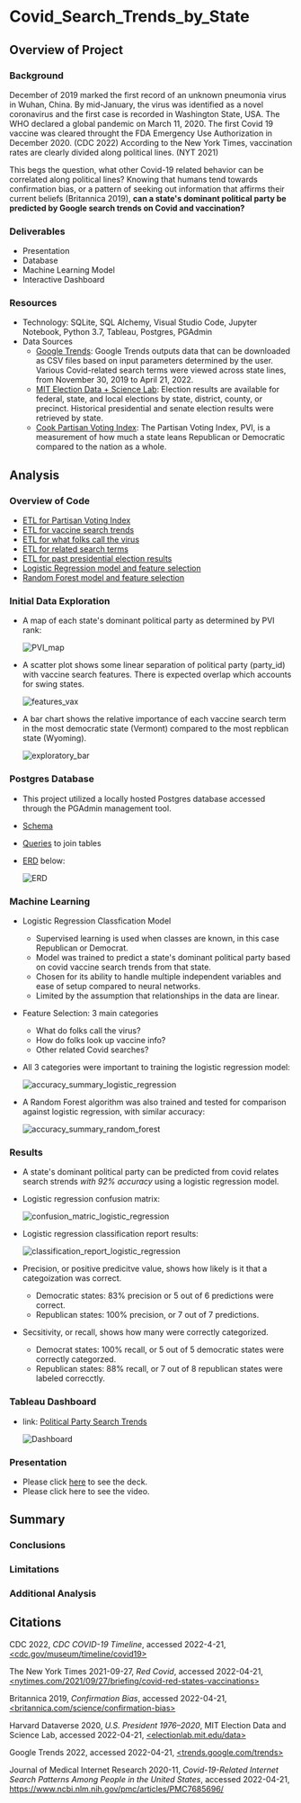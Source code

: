 # Covid_Search_Trends_by_State

## Overview of Project

  ### Background
  
  December of 2019 marked the first record of an unknown pneumonia virus in Wuhan, China.  By mid-January, the virus was identified as a novel coronavirus and the first case is recorded in Washington State, USA.  The WHO declared a global pandemic on March 11, 2020.  The first Covid 19 vaccine was cleared throught the FDA Emergency Use Authorization in December 2020. (CDC 2022)  According to the New York Times, vaccination rates are clearly divided along political lines. (NYT 2021) 
  
  This begs the question, what other Covid-19 related behavior can be correlated along political lines? Knowing that humans tend towards confirmation bias, or a pattern of seeking out information that affirms their current beliefs (Britannica 2019), **can a state's dominant political party be predicted by Google search trends on Covid and vaccination?** 
  
  ### Deliverables
   - Presentation
   - Database
   - Machine Learning Model
   - Interactive Dashboard
 
  ### Resources
   - Technology: SQLite, SQL Alchemy, Visual Studio Code, Jupyter Notebook, Python 3.7, Tableau, Postgres, PGAdmin
   - Data Sources 
     - [Google Trends](https://trends.google.com/trends/?geo=US):  Google Trends outputs data that can be downloaded as CSV files based on input parameters determined by the user.  Various Covid-related search terms were viewed across state lines, from November 30, 2019 to April 21, 2022.  
     - [MIT Election Data + Science Lab](https://electionlab.mit.edu/data): Election results are available for federal, state, and local elections by state, district, county, or precinct. Historical presidential and senate election results were retrieved by state.  
     - [Cook Partisan Voting Index](https://worldpopulationreview.com/state-rankings/most-democratic-states): The Partisan Voting Index, PVI, is a measurement of how much a state leans Republican or Democratic compared to the nation as a whole. 

## Analysis
 ### Overview of Code
  - [ETL for Partisan Voting Index](https://github.com/aberloro/Covid_Search_Trends_by_State/blob/main/ETL/ETL_PVI_Data.ipynb)
  - [ETL for vaccine search trends](https://github.com/aberloro/Covid_Search_Trends_by_State/blob/main/ETL/ETL_Vaccine_Data.ipynb)
  - [ETL for what folks call the virus](https://github.com/aberloro/Covid_Search_Trends_by_State/blob/main/ETL/ETL_Virus_Search_Terms_Data.ipynb)
  - [ETL for related search terms](https://github.com/aberloro/Covid_Search_Trends_by_State/blob/main/ETL/ETL_Related_Search_Terms_Data.ipynb)
  - [ETL for past presidential election results](https://github.com/aberloro/Covid_Search_Trends_by_State/blob/main/ETL/ETL_Presidential_Data.ipynb)
  - [Logistic Regression model and feature selection](https://github.com/aberloro/Covid_Search_Trends_by_State/blob/main/Machine_Learning/LogisticRegression_Segment4.ipynb) 
  - [Random Forest model and feature selection](https://github.com/aberloro/Covid_Search_Trends_by_State/blob/main/Machine_Learning/RandomForest_Segment4.ipynb)


 ### Initial Data Exploration 
  - A map of each state's dominant political party as determined by PVI rank:

    ![PVI_map](https://user-images.githubusercontent.com/93740725/166861714-ca7f0adf-6a14-43d5-a0a0-a53b61de0b53.png)

  - A scatter plot shows some linear separation of political party (party_id) with vaccine search features.  There is expected overlap which accounts for swing states. 

    ![features_vax](https://user-images.githubusercontent.com/93740725/166858322-05b36b6b-e920-4202-aa35-de4f8cb69794.png)

  - A bar chart shows the relative importance of each vaccine search term in the most democratic state (Vermont) compared to the most repblican state (Wyoming). 

    ![exploratory_bar](https://user-images.githubusercontent.com/93740725/166859172-f622e032-6823-4260-858a-ac2c18ae7dcc.png)

 ### Postgres Database
 
  - This project utilized a locally hosted Postgres database accessed through the PGAdmin management tool. 
  - [Schema](https://github.com/aberloro/Covid_Search_Trends_by_State/blob/main/SQL/schema)
  - [Queries](https://github.com/aberloro/Covid_Search_Trends_by_State/blob/main/SQL/queries) to join tables
  - [ERD](https://github.com/aberloro/Covid_Search_Trends_by_State/blob/main/SQL/ERD_Text.md) below:
  
    ![ERD](https://user-images.githubusercontent.com/93740725/165023810-e2e79ff1-15c1-4ff6-98b1-758576449b38.png)
   
 ### Machine Learning 
  - Logistic Regression Classfication Model
    - Supervised learning is used when classes are known, in this case Republican or Democrat.
    - Model was trained to predict a state's dominant political party based on covid vaccine search trends from that state.
    - Chosen for its ability to handle multiple independent variables and ease of setup compared to neural networks.
    - Limited by the assumption that relationships in the data are linear.
  - Feature Selection: 3 main categories
    - What do folks call the virus?
    - How do folks look up vaccine info?
    - Other related Covid searches? 
  - All 3 categories were important to training the logistic regression model:
 
    ![accuracy_summary_logistic_regression](https://user-images.githubusercontent.com/93740725/166861132-aa3896ad-722a-4a57-8734-98d94aa9a884.png)
  - A Random Forest algorithm was also trained and tested for comparison against logistic regression, with similar accuracy:
    
    ![accuracy_summary_random_forest](https://user-images.githubusercontent.com/93740725/166861194-617010e8-f115-43b3-8153-95e213fbec1c.png)


 ### Results 
  - A state's dominant political party can be predicted from covid relates search strends *with 92% accuracy* using a logistic regression model. 
  - Logistic regression confusion matrix:
     
     ![confusion_matric_logistic_regression](https://user-images.githubusercontent.com/93740725/166861954-b85b5996-9304-417d-b19c-00b2449c65af.png)

  - Logistic regression classification report results:

    ![classification_report_logistic_regression](https://user-images.githubusercontent.com/93740725/166861838-0b62cb92-0e4e-489f-aa45-0bdb46eb71a2.png)

  - Precision, or positive predicitve value, shows how likely is it that a categoization was correct.  
     - Democratic states: 83% precision or 5 out of 6 predictions were correct.
     - Republican states: 100% precision, or 7 out of 7 predictions.
  - Secsitivity, or recall, shows how many were correctly categorized. 
     - Democrat states: 100% recall, or 5 out of 5 democratic states were correctly categorzed.
     - Republican states: 88% recall, or 7 out of 8 republican states were labeled correcctly. 
 
 ### Tableau Dashboard
  - link: [Political Party Search Trends](https://public.tableau.com/views/draft_16514494708920/CovidVaccineSearchTrendsbyState?:language=en-US&:display_count=n&:origin=viz_share_link) 
  
     ![Dashboard](https://user-images.githubusercontent.com/93740725/166405788-1ab371f6-949a-4faf-b7ce-26d0bfa933cd.png)


### Presentation
 - Please click [here](https://docs.google.com/presentation/d/1wsX42ik5_tP_MOTY9e7HShyg4vSNRknh32vvGKSwO0c/edit?usp=sharing) to see the  deck.
 - Please click here to see the video. 
 
## Summary
  ### Conclusions
  ### Limitations
  ### Additional Analysis

## Citations
CDC 2022, *CDC COVID-19 Timeline*, accessed 2022-4-21, [<cdc.gov/museum/timeline/covid19>](https://www.cdc.gov/museum/timeline/covid19.html) 

The New York Times 2021-09-27, *Red Covid*, accessed 2022-04-21, [<nytimes.com/2021/09/27/briefing/covid-red-states-vaccinations>](https://www.nytimes.com/2021/09/27/briefing/covid-red-states-vaccinations.html)

Britannica 2019, *Confirmation Bias*, accessed 2022-04-21, [<britannica.com/science/confirmation-bias>](https://www.britannica.com/science/confirmation-bias)

Harvard Dataverse 2020, *U.S. President 1976–2020*, MIT Election Data and Science Lab, accessed 2022-04-21, [<electionlab.mit.edu/data>](https://electionlab.mit.edu/data)

Google Trends 2022, accessed 2022-04-21, [<trends.google.com/trends>](https://trends.google.com/trends/?geo=US)

Journal of Medical Internet Research 2020-11, *Covid-19-Related Internet Search Patterns Among People in the United States*, accessed 2022-04-21, [<https://www.ncbi.nlm.nih.gov/pmc/articles/PMC7685696/>](https://www.ncbi.nlm.nih.gov/pmc/articles/PMC7685696/)
